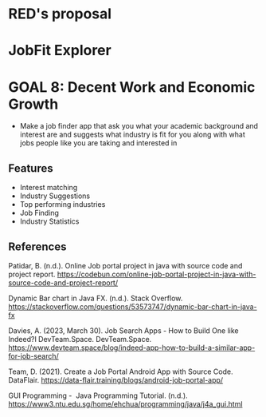 # RED's proposal 

# JobFit Explorer 

# GOAL 8: Decent Work and Economic Growth

- Make a job finder app that ask you what your academic background and interest are and suggests what industry is fit for you along with what jobs people like you are taking and interested in

## Features
- Interest matching 
- Industry Suggestions 
- Top performing industries 
- Job Finding
- Industry Statistics

## References
Patidar, B. (n.d.). Online Job portal project in java with source code and project report. https://codebun.com/online-job-portal-project-in-java-with-source-code-and-project-report/

Dynamic Bar chart in Java FX. (n.d.). Stack Overflow. https://stackoverflow.com/questions/53573747/dynamic-bar-chart-in-java-fx

Davies, A. (2023, March 30). Job Search Apps - How to Build One like Indeed?I DevTeam.Space. DevTeam.Space. https://www.devteam.space/blog/indeed-app-how-to-build-a-similar-app-for-job-search/

Team, D. (2021). Create a Job Portal Android App with Source Code. DataFlair. https://data-flair.training/blogs/android-job-portal-app/

GUI Programming -  Java Programming Tutorial. (n.d.). https://www3.ntu.edu.sg/home/ehchua/programming/java/j4a_gui.html

